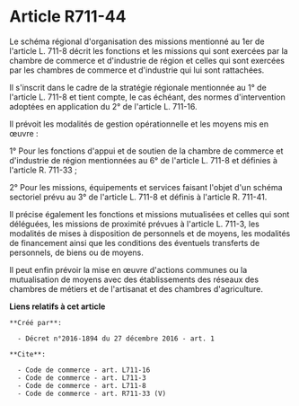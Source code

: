 # Article R711-44

Le schéma régional d'organisation des missions mentionné au 1er de l'article L. 711-8 décrit les fonctions et les missions
qui sont exercées par la chambre de commerce et d'industrie de région et celles qui sont exercées par les chambres de
commerce et d'industrie qui lui sont rattachées.

Il s'inscrit dans le cadre de la stratégie régionale mentionnée au 1° de l'article L. 711-8 et tient compte, le cas échéant,
des normes d'intervention adoptées en application du 2° de l'article L. 711-16.

Il prévoit les modalités de gestion opérationnelle et les moyens mis en œuvre :

1° Pour les fonctions d'appui et de soutien de la chambre de commerce et d'industrie de région mentionnées au 6° de l'article
L. 711-8 et définies à l'article R. 711-33 ;

2° Pour les missions, équipements et services faisant l'objet d'un schéma sectoriel prévu au 3° de l'article L. 711-8 et
définis à l'article R. 711-41.

Il précise également les fonctions et missions mutualisées et celles qui sont déléguées, les missions de proximité prévues à
l'article L. 711-3, les modalités de mises à disposition de personnels et de moyens, les modalités de financement ainsi que
les conditions des éventuels transferts de personnels, de biens ou de moyens.

Il peut enfin prévoir la mise en œuvre d'actions communes ou la mutualisation de moyens avec des établissements des réseaux
des chambres de métiers et de l'artisanat et des chambres d'agriculture.

**Liens relatifs à cet article**

	**Créé par**:

	  - Décret n°2016-1894 du 27 décembre 2016 - art. 1

	**Cite**:

	  - Code de commerce - art. L711-16
	  - Code de commerce - art. L711-3
	  - Code de commerce - art. L711-8
	  - Code de commerce - art. R711-33 (V)
